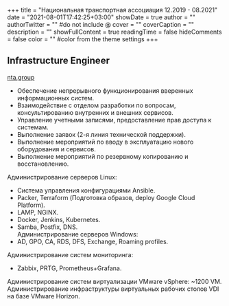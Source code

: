 +++
title = "Национальная транспортная ассоциация 12.2019 - 08.2021"
date = "2021-08-01T17:42:25+03:00"
showDate = true
author = ""
authorTwitter = "" #do not include @
cover = ""
coverCaption = ""
description = ""
showFullContent = true
readingTime = false
hideComments = false
color = "" #color from the theme settings
+++

## Infrastructure Engineer

[nta.group](https://nta.group)

- Обеспечение непрерывного функционирования вверенных информационных систем.  
- Взаимодействие с отделом разработки по вопросам, консультированию внутренних и внешних сервисов.  
- Управление учетными записями, предоставление прав доступа к системам.  
- Выполнение заявок (2-я линия технической поддержки).  
- Выполнение мероприятий по вводу в эксплуатацию нового оборудования и сервисов.  
- Выполнение мероприятий по резервному копированию и восстановлению.  

Администрирование серверов Linux:  
- Система управления конфигурациями Ansible.  
- Packer, Terraform (Подготовка образов, deploy Google Cloud Platform).  
- LAMP, NGINX.  
- Docker, Jenkins, Kubernetes.  
- Samba, Postfix, DNS.  
Администрирование серверов Windows:  
- AD, GPO, CA, RDS, DFS, Exchange, Roaming profiles.  

Администрирование систем мониторинга:
- Zabbix, PRTG, Prometheus+Grafana.

Администрирование систем виртуализации VMware vSphere: ~1200 VM.  
Администрирование инфраструктуры виртуальных рабочих столов VDI на базе VMware Horizon.  
